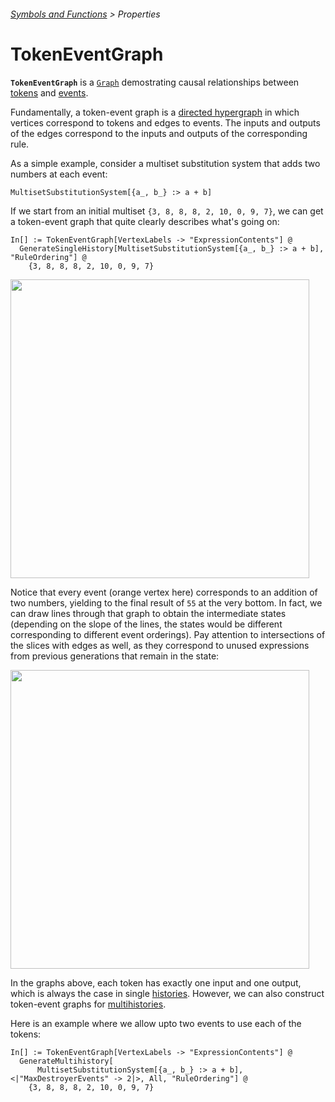 ###### [Symbols and Functions](/README.md#symbols-and-functions) > Properties

# TokenEventGraph

**`TokenEventGraph`** is a [`Graph`](TODO) demostrating causal relationships between [tokens](TODO) and [events](TODO).

Fundamentally, a token-event graph is a [directed hypergraph](TODO) in which vertices correspond to tokens and edges to
events. The inputs and outputs of the edges correspond to the inputs and outputs of the corresponding rule.

As a simple example, consider a multiset substitution system that adds two numbers at each event:

```wl
MultisetSubstitutionSystem[{a_, b_} :> a + b]
```

If we start from an initial multiset `{3, 8, 8, 8, 2, 10, 0, 9, 7}`, we can get a token-event graph that quite clearly
describes what's going on:

```wl
In[] := TokenEventGraph[VertexLabels -> "ExpressionContents"] @
  GenerateSingleHistory[MultisetSubstitutionSystem[{a_, b_} :> a + b], "RuleOrdering"] @
    {3, 8, 8, 8, 2, 10, 0, 9, 7}
```

<img src="../../Images/ArithmeticModelExpressionsEventsGraph.png" width="478">

Notice that every event (orange vertex here) corresponds to an addition of two numbers, yielding to the final result of
`55` at the very bottom. In fact, we can draw lines through that graph to obtain the intermediate states (depending on
the slope of the lines, the states would be different corresponding to different event orderings). Pay attention to
intersections of the slices with edges as well, as they correspond to unused expressions from previous generations that
remain in the state:

<img src="../../Images/FoliatedExpressionsEventsGraph.png" width="478">

In the graphs above, each token has exactly one input and one output, which is always the case in single
[histories](TODO). However, we can also construct token-event graphs for [multihistories](TODO).

Here is an example where we allow upto two events to use each of the tokens:

```wl
In[] := TokenEventGraph[VertexLabels -> "ExpressionContents"] @
  GenerateMultihistory[
      MultisetSubstitutionSystem[{a_, b_} :> a + b], <|"MaxDestroyerEvents" -> 2|>, All, "RuleOrdering"] @
    {3, 8, 8, 8, 2, 10, 0, 9, 7}
```

<!-- TODO: Show past+future lightcones on mouseover -->
